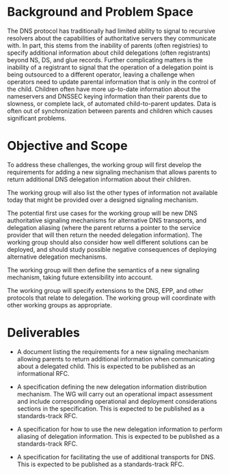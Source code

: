 # Background and Problem Space

The DNS protocol has traditionally had limited ability to signal to recursive resolvers about the capabilities of authoritative servers they communicate with.
In part, this stems from the inability of parents (often registries) to specify additional information about child delegations (often registrants) beyond NS, DS, and glue records.
Further complicating matters is the inability of a registrant to signal that the operation of a delegation point is being outsourced to a different operator, leaving a challenge when operators need to update parental information that is only in the control of the child.
Children often have more up-to-date information about the nameservers and DNSSEC keying information than their parents due to slowness, or complete lack, of automated child-to-parent updates. Data is often out of synchronization between parents and children which causes significant problems.

# Objective and Scope

To address these challenges, the working group will first develop the requirements for adding a new signaling mechanism that allows parents to return additional DNS delegation information about their children.

The working group will also list the other types of information not available today that might be provided over a designed signaling mechanism.

The potential first use cases for the working group will be new DNS authoritative signaling mechanisms for alternative DNS transports,
and delegation aliasing (where the parent returns a pointer to the service provider that will then return the needed delegation information).
The working group should also consider how well different solutions can be deployed, and should study possible negative consequences of deploying alternative delegation mechanisms.

The working group will then define the semantics of a new signaling mechanism, taking future extensibility into account.

The working group will specify extensions to the DNS, EPP, and other protocols that relate to delegation.
The working group will coordinate with other working groups as appropriate.

# Deliverables

- A document listing the requirements for a new signaling mechanism allowing parents to return additional information when communicating about a delegated child.
This is expected to be published as an informational RFC.

- A specification defining the new delegation information distribution mechanism. The WG will carry out an operational impact assessment and include corresponding operational and deployment considerations sections in the specification. This is expected to be published as a standards-track RFC.

- A specification for how to use the new delegation information to perform aliasing of delegation information.
This is expected to be published as a standards-track RFC.

- A specification for facilitating the use of additional transports for DNS.
This is expected to be published as a standards-track RFC.

